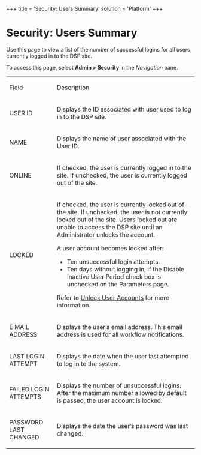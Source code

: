 +++
title = 'Security: Users Summary'
solution = 'Platform'
+++

# Security: Users Summary

<div class="use">

Use this page to view a list of the number of successful logins for all
users currently logged in to the DSP site.

</div>

To access this page, select **Admin \> Security** in the *Navigation*
pane.

<table>
<tbody>
<tr class="odd">
<td><p>Field</p></td>
<td><p>Description</p></td>
</tr>
<tr class="even">
<td><p>USER ID</p></td>
<td><p>Displays the ID associated with user used to log in to the DSP site.</p></td>
</tr>
<tr class="odd">
<td><p>NAME</p></td>
<td><p>Displays the name of user associated with the User ID.</p></td>
</tr>
<tr class="even">
<td><p>ONLINE</p></td>
<td><p>If checked, the user is currently logged in to the site. If unchecked, the user is currently logged out of the site.</p></td>
</tr>
<tr class="odd">
<td><p>LOCKED</p></td>
<td><p>If checked, the user is currently locked out of the site. If unchecked, the user is not currently locked out of the site. Users locked out are unable to access the DSP site until an Administrator unlocks the account.</p>
<p>A user account becomes locked after:</p>
<ul>
<li>Ten unsuccessful login attempts.</li>
<li>Ten days without logging in, if the Disable Inactive User Period check box is unchecked on the Parameters page.</li>
</ul>
<p>Refer to <a href="../Use_Cases/Unlock%20User%20Accounts.htm">Unlock User Accounts</a> for more information.</p></td>
</tr>
<tr class="even">
<td><p>E MAIL ADDRESS</p></td>
<td><p>Displays the user’s email address. This email address is used for all workflow notifications.</p></td>
</tr>
<tr class="odd">
<td><p>LAST LOGIN ATTEMPT</p></td>
<td><p>Displays the date when the user last attempted to log in to the system.</p></td>
</tr>
<tr class="even">
<td><p>FAILED LOGIN ATTEMPTS</p></td>
<td><p>Displays the number of unsuccessful logins. After the maximum number allowed by default is passed, the user account is locked.</p></td>
</tr>
<tr class="odd">
<td><p>PASSWORD LAST CHANGED</p></td>
<td><p>Displays the date the user’s password was last changed.</p></td>
</tr>
</tbody>
</table>
